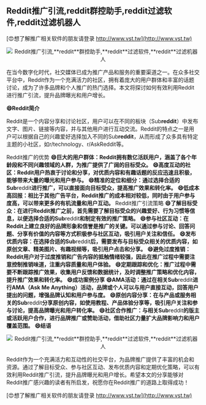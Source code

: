 ## **Reddit推广引流,**reddit**群控助手,**reddit**过滤软件,**reddit**过滤机器人**

[😍想了解推广相关软件的朋友请登录 http://www.vst.tw](http://www.vst.tw)

 <center><img src="https://vst.tw/MP4/tuiguang/png/7.png" alt="Reddit推广引流,**reddit**群控助手,**reddit**过滤软件,**reddit**过滤机器人"></center>

在当今数字化时代，社交媒体已成为推广产品和服务的重要渠道之一。在众多社交平台中，Reddit作为一个充满活力的社区，拥有着庞大的用户群体和丰富的话题讨论，成为了许多品牌和个人推广的热门选择。本文将探讨如何有效利用Reddit进行推广引流，提升品牌曝光和用户增长。

**😄Reddit简介**

Reddit是一个内容分享和讨论社区，用户可以在不同的板块（Sub**reddit**）中发布文字、图片、链接等内容，并与其他用户进行互动交流。Reddit的特点之一是用户可以根据自己的兴趣爱好选择加入不同的Sub**reddit**，从而形成了众多具有特定主题的小社区，如r/technology、r/AskReddit等。

Reddit推广的优势
**😄巨大的用户群体：Reddit拥有数亿活跃用户，涵盖了各个年龄段和不同兴趣领域的人群，为推广提供了广阔的目标受众。**
**😄高度互动的社区：Reddit用户热衷于讨论和分享，对优质内容和有趣话题的反应迅速且积极，能够带来大量的曝光和用户参与。**
**😄精准的定位和细分：通过选择合适的Sub**reddit**进行推广，可以直接面向目标受众，提高推广效果和转化率。**
**😄低成本高回报：相比于其他广告平台，Reddit推广的成本相对较低，同时由于用户参与度高，可以带来更多的有机流量和用户互动。**
Reddit推广引流策略
**😄了解目标受众：在进行Reddit推广之前，首先需要了解目标受众的兴趣爱好、行为习惯等信息，以便选择合适的Sub**reddit**和制定有效的推广策略。**
**😄参与社区互动：在Reddit上建立良好的品牌形象和信誉是推广的关键。可以通过参与讨论、回答问题、分享有价值的内容等方式积极参与社区互动，吸引用户关注和信任。**
**😄发布优质内容：在选择合适的Sub**reddit**后，需要发布与目标受众相关的优质内容，如原创文章、精美图片、有趣视频等，吸引用户点击和分享。**
**😄避免过度推销：Reddit用户对于过度推销和广告内容的抵触情绪较强，因此在推广过程中需要注意控制推销味道，注重内容质量和用户体验。**
**😄定期跟踪和优化：推广过程中需要不断跟踪推广效果，收集用户反馈和数据统计，及时调整推广策略和优化内容，提升推广效果和转化率。**
**😄成功案例分享**
**😄AMA活动：通过在相关Sub**reddit**进行AMA（Ask Me Anything）活动，品牌或个人可以与用户直接互动，回答用户提出的问题，增强品牌认知和用户参与度。**
**😄原创内容分享：在与产品或服务相关的Sub**reddit**分享原创内容，如使用教程、产品体验分享等，吸引用户关注和参与讨论，提高品牌曝光和用户转化率。**
**😄社区合作推广：与相关Sub**reddit**的版主或活跃用户合作，进行品牌推广或赞助活动，借助社区力量扩大品牌影响力和用户覆盖范围。**
**😄结语**

 <center><img src="https://vst.tw/MP4/tuiguang/png/3.png" alt="Reddit推广引流,**reddit**群控助手,**reddit**过滤软件,**reddit**过滤机器人"></center>

Reddit作为一个充满活力和互动性的社交平台，为品牌推广提供了丰富的机会和资源。通过了解目标受众、参与社区互动、发布优质内容和定期优化策略，可以有效利用Reddit推广引流，提升品牌曝光和用户增长。希望本文的分享能够对Reddit推广感兴趣的读者有所启发，祝愿你在Reddit推广的道路上取得成功！

[😍想了解推广相关软件的朋友请登录 http://www.vst.tw](http://www.vst.tw)



